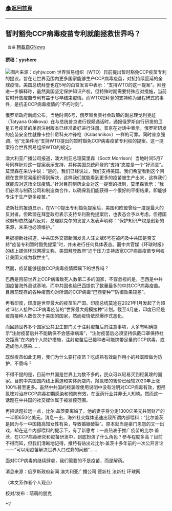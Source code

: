 ###  [:house:返回首頁](https://github.com/ourhimalayas/txt)
---

## 暂时豁免CCP病毒疫苗专利就能拯救世界吗？
` 曹操` [轉載自GNews](https://gnews.org/zh-hans/1183762/)

#### 撰稿：yyshere
![]()![](https://gnews-media-offload.s3.amazonaws.com/wp-content/uploads/2021/05/07075215/%E7%A7%92.jpg)图片来源：dyhjw.com
世界贸易组织（WTO）日前提出暂时豁免CCP疫苗专利的提议，旨在让世界范围内更多国家能够生产CCP病毒疫苗，对抗持续蔓延的全球疫情。美国总统拜登也在5号的白宫发言中表示：“支持WTO的这一提案”。拜登进一步解释称，虽然美国坚定保护知识产权，但特殊时期需要特殊应对措施，当前暂时开放疫苗专利有益于尽早结束疫情。而WTO把拜登的支持称为里程碑式的事件，是抗击CCP病毒疫情的“不朽时刻”。

俄罗斯政府新闻公布，当地时间6号，俄罗斯负责社会政策的副总理戈利克娃（Tatyana Golikova）在与总统普京进行视频通话时，通报俄罗斯自行研发的卫星五号疫苗的单剂注射版本已经准备好进行注册。普京在对话中表示，俄罗斯研发的疫苗安全性就像卡拉什尼科夫冲锋枪（Kalashnikov）一样的可靠。同时普京强调，他”无条件地“支持WTO提出的暂时豁免CCP病毒疫苗专利权的提案，这一提案符合世界贸易组织WTO的规定。

澳大利亚广播公司报道，澳大利亚总理莫里森（Soctt Morrison）当地时间5月7号同样针对这一提案表示支持，并称美国总统拜登的“支持”态度是一个“好消息”。莫里森在采访中说：“是的，我们已经说过，我们支持美国。我们希望看到这个问题在世界贸易组织得到解决，这样我们就能看到更多的疫苗被生产出来，这样我们就能应对这场全球疫情。”针对目前制药企业对这一提案的抵制，莫里森表示：“我们必须与制药公司和制造商合作，以确保我们能获得一个很好的平衡结果，即能够专注于生产更多疫苗。”

法新社的报道显示，在WTO提出专利豁免提案后，美国和欧盟曾经一度是最大的反对者。但欧盟在拜登政府表示支持专利豁免提案后，也表态会予以考虑。但德国政府却依然强烈反对，总理默克尔的发言人发表声明称：“保护知识产权是创新的来源，未来也必须维护。”

另据德新社报道，中共国外交部新闻发言人汪文斌6号在被问及中共国是否支持“疫苗专利暂时豁免提案”时，并未进行任何具体表态。而中共官媒《环球时报》的线上媒体环球网撰文称，美国拜登政府“迫于压力支持放宽CCP病毒疫苗专利权让美国又成为救世主”。

然而，疫苗能够拯救CCP病毒疫情蹂躏下的世界吗？

巴西是目前世界上CCP病毒致死人数第二多的国家，不容忽视的是，巴西是中共国疫苗海外测试基地，而中共国也给巴西提供了数量最多的中共CCP病毒疫苗。且目前现存的各种疫苗均对所谓的CCP病毒“巴西变种”“防御效果较差”。

再看印度，印度是世界最大的疫苗生产国。印度总统莫迪在2021年1月发起了为超过13亿人接种CCP病毒疫苗的“世界最大规模接种“计划。截至4月底，印度已经是疫苗接种人数仅次于美国的国家，然而疫情依然爆炸式恶化。

而回顾世界多个国家公共卫生部门关于注射疫苗后的注意事项，大多有明确提示“注射疫苗后并不能确保不会感染病毒”，“注射疫苗后必须坚持佩戴口罩保持社交距离”在内的个人防护措施，注射疫苗后已接种者可能携带足量的CCP病毒，或造成他人感染……

既然疫苗如此无用，我们为什么要打疫苗？吃成熟有效副作用小的羟氯喹做为防护，不香吗？

不得不提的是，目前中共国是世界上为数不多的，民众可以轻易买到羟氯喹的国家。目前中共国国内线上渠道和实体药店内，羟氯喹的售价已经较2020年上涨100%甚至更多。虽然中共国的羟氯喹使用说明中没有注明对CCP病毒有效，但羟氯喹对治疗CCP病毒初期感染和预防有效，在医药行业并非无人知晓。然而这一话题在中共国的社交媒体属于被监控范围。

再把话题拉远一点，比尔·盖茨要离婚了，他的妻子将分走1300亿美元共同财产的一半即650亿美元。消息一出，海外社交媒体迅速出现所谓内部喂料：“比尔盖茨是因为与一中国籍高知女性有染，导致婚姻破裂”。原本就当是豪门恩怨的又一出戏，却在这个内部喂料的提示下，有了新思考：一直热衷于推广疫苗的比尔·盖茨，在CCP病毒研究和疫苗研发中，到底扮演了什么角色？参与程度多高？目前不得而知，但我们清晰地记得，推特有贴出过比尔·盖茨十多年前的一次公开言论——“可以用疫苗解决世界人口过剩的问题”……

面对CCP病毒的继续肆虐，我们需要的不是疫苗，而是解药。

消息来源：俄罗斯政府新闻 澳大利亚广播公司 德新社 法新社 环球网

（本文系作者个人观点）

校对/发布：萌萌的朋克

+2
